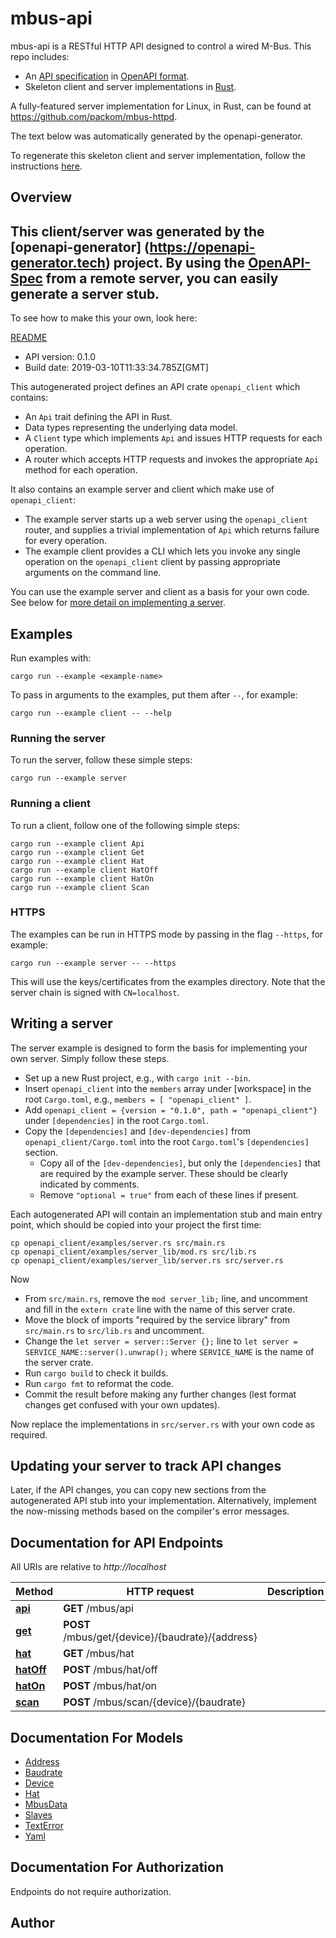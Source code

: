 # mbus-api

mbus-api is a RESTful HTTP API designed to control a wired M-Bus.  This repo includes:
- An [API specification](https://github.com/packom/mbus-api/blob/master/api/openapi.yaml) in [OpenAPI format](https://github.com/OAI/OpenAPI-Specification/).
- Skeleton client and server implementations in [Rust](https://www.rust-lang.org/).

A fully-featured server implementation for Linux, in Rust, can be found at https://github.com/packom/mbus-httpd.

The text below was automatically generated by the openapi-generator.

To regenerate this skeleton client and server implementation, follow the instructions [here](https://github.com/packom/mbus-api/blob/master/NEW_API_VERSION.txt). 

## Overview
This client/server was generated by the [openapi-generator]
(https://openapi-generator.tech) project.
By using the [OpenAPI-Spec](https://github.com/OAI/OpenAPI-Specification) from a remote server, you can easily generate a server stub.
-

To see how to make this your own, look here:

[README]((https://openapi-generator.tech))

- API version: 0.1.0
- Build date: 2019-03-10T11:33:34.785Z[GMT]

This autogenerated project defines an API crate `openapi_client` which contains:
* An `Api` trait defining the API in Rust.
* Data types representing the underlying data model.
* A `Client` type which implements `Api` and issues HTTP requests for each operation.
* A router which accepts HTTP requests and invokes the appropriate `Api` method for each operation.

It also contains an example server and client which make use of `openapi_client`:
* The example server starts up a web server using the `openapi_client` router,
  and supplies a trivial implementation of `Api` which returns failure for every operation.
* The example client provides a CLI which lets you invoke any single operation on the
  `openapi_client` client by passing appropriate arguments on the command line.

You can use the example server and client as a basis for your own code.
See below for [more detail on implementing a server](#writing-a-server).


## Examples

Run examples with:

```
cargo run --example <example-name>
```

To pass in arguments to the examples, put them after `--`, for example:

```
cargo run --example client -- --help
```

### Running the server
To run the server, follow these simple steps:

```
cargo run --example server
```

### Running a client
To run a client, follow one of the following simple steps:

```
cargo run --example client Api
cargo run --example client Get
cargo run --example client Hat
cargo run --example client HatOff
cargo run --example client HatOn
cargo run --example client Scan
```

### HTTPS
The examples can be run in HTTPS mode by passing in the flag `--https`, for example:

```
cargo run --example server -- --https
```

This will use the keys/certificates from the examples directory. Note that the server chain is signed with
`CN=localhost`.


## Writing a server

The server example is designed to form the basis for implementing your own server. Simply follow these steps.

* Set up a new Rust project, e.g., with `cargo init --bin`.
* Insert `openapi_client` into the `members` array under [workspace] in the root `Cargo.toml`, e.g., `members = [ "openapi_client" ]`.
* Add `openapi_client = {version = "0.1.0", path = "openapi_client"}` under `[dependencies]` in the root `Cargo.toml`.
* Copy the `[dependencies]` and `[dev-dependencies]` from `openapi_client/Cargo.toml` into the root `Cargo.toml`'s `[dependencies]` section.
  * Copy all of the `[dev-dependencies]`, but only the `[dependencies]` that are required by the example server. These should be clearly indicated by comments.
  * Remove `"optional = true"` from each of these lines if present.

Each autogenerated API will contain an implementation stub and main entry point, which should be copied into your project the first time:
```
cp openapi_client/examples/server.rs src/main.rs
cp openapi_client/examples/server_lib/mod.rs src/lib.rs
cp openapi_client/examples/server_lib/server.rs src/server.rs
```

Now

* From `src/main.rs`, remove the `mod server_lib;` line, and uncomment and fill in the `extern crate` line with the name of this server crate.
* Move the block of imports "required by the service library" from `src/main.rs` to `src/lib.rs` and uncomment.
* Change the `let server = server::Server {};` line to `let server = SERVICE_NAME::server().unwrap();` where `SERVICE_NAME` is the name of the server crate.
* Run `cargo build` to check it builds.
* Run `cargo fmt` to reformat the code.
* Commit the result before making any further changes (lest format changes get confused with your own updates).

Now replace the implementations in `src/server.rs` with your own code as required.

## Updating your server to track API changes

Later, if the API changes, you can copy new sections  from the autogenerated API stub into your implementation.
Alternatively, implement the now-missing methods based on the compiler's error messages.

## Documentation for API Endpoints

All URIs are relative to *http://localhost*

Method | HTTP request | Description
------------- | ------------- | -------------
[**api**](docs/default_api.md#api) | **GET** /mbus/api | 
[**get**](docs/default_api.md#get) | **POST** /mbus/get/{device}/{baudrate}/{address} | 
[**hat**](docs/default_api.md#hat) | **GET** /mbus/hat | 
[**hatOff**](docs/default_api.md#hatOff) | **POST** /mbus/hat/off | 
[**hatOn**](docs/default_api.md#hatOn) | **POST** /mbus/hat/on | 
[**scan**](docs/default_api.md#scan) | **POST** /mbus/scan/{device}/{baudrate} | 


## Documentation For Models

 - [Address](docs/Address.md)
 - [Baudrate](docs/Baudrate.md)
 - [Device](docs/Device.md)
 - [Hat](docs/Hat.md)
 - [MbusData](docs/MbusData.md)
 - [Slaves](docs/Slaves.md)
 - [TextError](docs/TextError.md)
 - [Yaml](docs/Yaml.md)


## Documentation For Authorization
 Endpoints do not require authorization.


## Author



